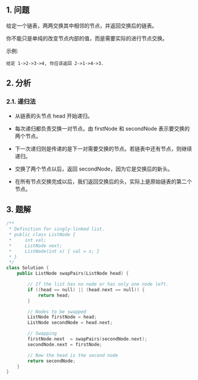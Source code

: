 ## 1. 问题
给定一个链表，两两交换其中相邻的节点，并返回交换后的链表。

你不能只是单纯的改变节点内部的值，而是需要实际的进行节点交换。

示例:
```
给定 1->2->3->4, 你应该返回 2->1->4->3.
```
## 2. 分析
### 2.1. 递归法
* 从链表的头节点 head 开始递归。

* 每次递归都负责交换一对节点。由 firstNode 和 secondNode 表示要交换的两个节点。

* 下一次递归则是传递的是下一对需要交换的节点。若链表中还有节点，则继续递归。

* 交换了两个节点以后，返回 secondNode，因为它是交换后的新头。

* 在所有节点交换完成以后，我们返回交换后的头，实际上是原始链表的第二个节点。
## 3. 题解

```C++
/**
 * Definition for singly-linked list.
 * public class ListNode {
 *     int val;
 *     ListNode next;
 *     ListNode(int x) { val = x; }
 * }
 */
class Solution {
    public ListNode swapPairs(ListNode head) {

        // If the list has no node or has only one node left.
        if ((head == null) || (head.next == null)) {
            return head;
        }

        // Nodes to be swapped
        ListNode firstNode = head;
        ListNode secondNode = head.next;

        // Swapping
        firstNode.next  = swapPairs(secondNode.next);
        secondNode.next = firstNode;

        // Now the head is the second node
        return secondNode;
    }
}
```

